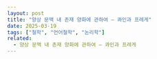 ```yaml
---
layout: post
title: "양상 문맥 내 존재 양화에 관하여 — 콰인과 프레게"
date: 2025-03-19
tags: ["철학", "언어철학", "논리학"]
related:
  - 양상 문맥 내 존재 양화에 관하여 — 콰인과 프레게
---
```

